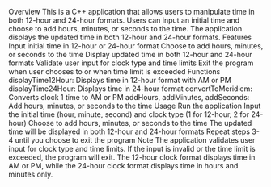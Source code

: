 Overview
This is a C++ application that allows users to manipulate time in both 12-hour and 24-hour formats. Users can input an initial time and choose to add hours, minutes, or seconds to the time. The application displays the updated time in both 12-hour and 24-hour formats.
Features
Input initial time in 12-hour or 24-hour format
Choose to add hours, minutes, or seconds to the time
Display updated time in both 12-hour and 24-hour formats
Validate user input for clock type and time limits
Exit the program when user chooses to or when time limit is exceeded
Functions
displayTime12Hour: Displays time in 12-hour format with AM or PM
displayTime24Hour: Displays time in 24-hour format
convertToMeridiem: Converts clock 1 time to AM or PM
addHours, addMinutes, addSeconds: Add hours, minutes, or seconds to the time
Usage
Run the application
Input the initial time (hour, minute, second) and clock type (1 for 12-hour, 2 for 24-hour)
Choose to add hours, minutes, or seconds to the time
The updated time will be displayed in both 12-hour and 24-hour formats
Repeat steps 3-4 until you choose to exit the program
Note
The application validates user input for clock type and time limits. If the input is invalid or the time limit is exceeded, the program will exit.
The 12-hour clock format displays time in AM or PM, while the 24-hour clock format displays time in hours and minutes only.
